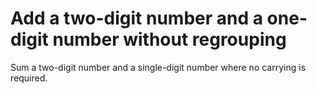 # Add a two-digit number and a one-digit number without regrouping

Sum a two-digit number and a single-digit number where no carrying is required.

